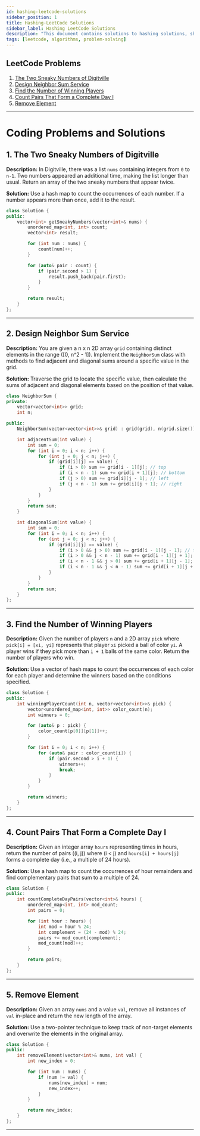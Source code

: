 ```yaml
---
id: hashing-leetcode-solutions
sidebar_position: 1
title: Hashing-LeetCode Solutions 
sidebar_label: Hashing LeetCode Solutions 
description: "This document contains solutions to hashing solutions, showcasing various algorithms and data structures."
tags: [leetcode, algorithms, problem-solving]
---
```

## LeetCode Problems

1. [The Two Sneaky Numbers of Digitville](#1-the-two-sneaky-numbers-of-digitville)
2. [Design Neighbor Sum Service](#2-design-neighbor-sum-service)
3. [Find the Number of Winning Players](#3-find-the-number-of-winning-players)
4. [Count Pairs That Form a Complete Day I](#4-count-pairs-that-form-a-complete-day-i)
5. [Remove Element](#5-remove-element)

---


# Coding Problems and Solutions

## 1. The Two Sneaky Numbers of Digitville
**Description:** In Digitville, there was a list `nums` containing integers from `0` to `n-1`. Two numbers appeared an additional time, making the list longer than usual. Return an array of the two sneaky numbers that appear twice.

**Solution:** Use a hash map to count the occurrences of each number. If a number appears more than once, add it to the result.

```cpp
class Solution {
public:
    vector<int> getSneakyNumbers(vector<int>& nums) {
        unordered_map<int, int> count;
        vector<int> result;

        for (int num : nums) {
            count[num]++;
        }

        for (auto& pair : count) {
            if (pair.second > 1) {
                result.push_back(pair.first);
            }
        }

        return result;
    }
};
```

---

## 2. Design Neighbor Sum Service
**Description:** You are given a n x n 2D array `grid` containing distinct elements in the range \([0, n^2 - 1]\). Implement the `NeighborSum` class with methods to find adjacent and diagonal sums around a specific value in the grid.

**Solution:** Traverse the grid to locate the specific value, then calculate the sums of adjacent and diagonal elements based on the position of that value.

```cpp
class NeighborSum {
private:
    vector<vector<int>> grid;
    int n;

public:
    NeighborSum(vector<vector<int>>& grid) : grid(grid), n(grid.size()) {}

    int adjacentSum(int value) {
        int sum = 0;
        for (int i = 0; i < n; i++) {
            for (int j = 0; j < n; j++) {
                if (grid[i][j] == value) {
                    if (i > 0) sum += grid[i - 1][j]; // top
                    if (i < n - 1) sum += grid[i + 1][j]; // bottom
                    if (j > 0) sum += grid[i][j - 1]; // left
                    if (j < n - 1) sum += grid[i][j + 1]; // right
                }
            }
        }
        return sum;
    }

    int diagonalSum(int value) {
        int sum = 0;
        for (int i = 0; i < n; i++) {
            for (int j = 0; j < n; j++) {
                if (grid[i][j] == value) {
                    if (i > 0 && j > 0) sum += grid[i - 1][j - 1]; // top-left
                    if (i > 0 && j < n - 1) sum += grid[i - 1][j + 1]; // top-right
                    if (i < n - 1 && j > 0) sum += grid[i + 1][j - 1]; // bottom-left
                    if (i < n - 1 && j < n - 1) sum += grid[i + 1][j + 1]; // bottom-right
                }
            }
        }
        return sum;
    }
};
```

---

## 3. Find the Number of Winning Players
**Description:** Given the number of players `n` and a 2D array `pick` where `pick[i] = [xi, yi]` represents that player `xi` picked a ball of color `yi`. A player wins if they pick more than `i + 1` balls of the same color. Return the number of players who win.

**Solution:** Use a vector of hash maps to count the occurrences of each color for each player and determine the winners based on the conditions specified.

```cpp
class Solution {
public:
    int winningPlayerCount(int n, vector<vector<int>>& pick) {
        vector<unordered_map<int, int>> color_count(n);
        int winners = 0;

        for (auto& p : pick) {
            color_count[p[0]][p[1]]++;
        }

        for (int i = 0; i < n; i++) {
            for (auto& pair : color_count[i]) {
                if (pair.second > i + 1) {
                    winners++;
                    break;
                }
            }
        }

        return winners;
    }
};
```

---

## 4. Count Pairs That Form a Complete Day I
**Description:** Given an integer array `hours` representing times in hours, return the number of pairs \((i, j)\) where \(i < j\) and `hours[i] + hours[j]` forms a complete day (i.e., a multiple of 24 hours).

**Solution:** Use a hash map to count the occurrences of hour remainders and find complementary pairs that sum to a multiple of 24.

```cpp
class Solution {
public:
    int countCompleteDayPairs(vector<int>& hours) {
        unordered_map<int, int> mod_count;
        int pairs = 0;

        for (int hour : hours) {
            int mod = hour % 24;
            int complement = (24 - mod) % 24;
            pairs += mod_count[complement];
            mod_count[mod]++;
        }

        return pairs;
    }
};
```

---

## 5. Remove Element
**Description:** Given an array `nums` and a value `val`, remove all instances of `val` in-place and return the new length of the array.

**Solution:** Use a two-pointer technique to keep track of non-target elements and overwrite the elements in the original array.

```cpp
class Solution {
public:
    int removeElement(vector<int>& nums, int val) {
        int new_index = 0;

        for (int num : nums) {
            if (num != val) {
                nums[new_index] = num;
                new_index++;
            }
        }

        return new_index;
    }
};
```

---
